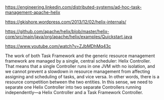 https://engineering.linkedin.com/distributed-systems/ad-hoc-task-management-apache-helix


https://gkishore.wordpress.com/2013/12/02/helix-internals/


https://github.com/apache/helix/blob/master/helix-core/src/main/java/org/apache/helix/examples/Quickstart.java

https://www.youtube.com/watch?v=ZJbMDhMq43c

The work of both Task Framework and the generic resource management framework are managed by a single, central scheduler: Helix Controller.
That means that a single Controller runs in one JVM with no isolation, and we cannot prevent a slowdown in resource management from affecting 
assigning and scheduling of tasks, and vice versa. In other words, there is a resource competition between the two entities. 
In this sense, we need to separate one Helix Controller into two separate Controllers running independently—a Helix Controller and a Task Framework Controller.

